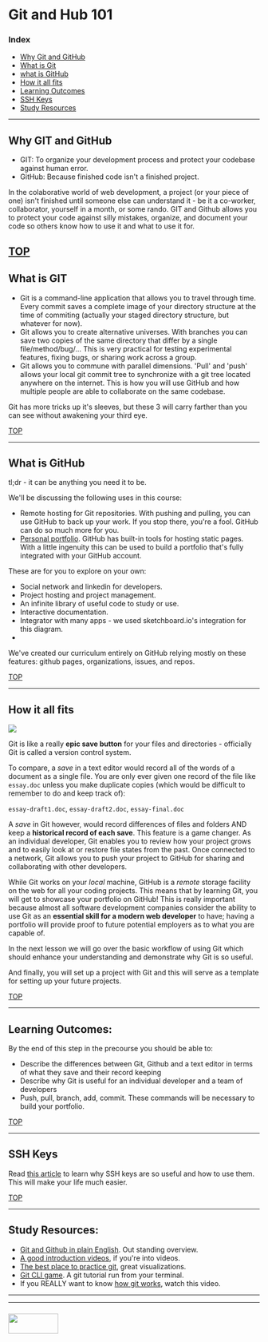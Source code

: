 # Git and Hub 101

### Index
* [Why Git and GitHub](#why-git-and-github)
* [What is Git](#what-is-git)
* [what is GitHub](#what-is-github)
* [How it all fits](#how-it-all-fits)
* [Learning Outcomes](#learning-outcomes)
* [SSH Keys](#ssh-keys)
* [Study Resources](#study-resources)

---
## Why GIT and GitHub 
* GIT: To organize your development process and protect your codebase against human error.
* GitHub: Because finished code isn't a finished project.  

In the colaborative world of web development, a project (or your piece of one) isn't finished until someone else can understand it - be it a co-worker, collaborator, yourself in a month, or some rando. GIT and Github allows you to protect your code against silly mistakes, organize, and document your code so others know how to use it and what to use it for.

[TOP](#index)
-------
## What is GIT 
* Git is a command-line application that allows you to travel through time.  Every commit saves a complete image of your directory structure at the time of commiting (actually your staged directory structure, but whatever for now). 
* Git allows you to create alternative universes.  With branches you can save two copies of the same directory that differ by a single file/method/bug/...  This is very practical for testing experimental features, fixing bugs, or sharing work across a group.
* Git allows you to commune with parallel dimensions.  'Pull' and 'push' allows your local git commit tree to synchronize with a git tree located anywhere on the internet.  This is how you will use GitHub and how multiple people are able to collaborate on the same codebase.

Git has more tricks up it's sleeves, but these 3 will carry farther than you can see without awakening your third eye.

[TOP](#index)
___
## What is GitHub 
tl;dr - it can be anything you need it to be.  

We'll be discussing the following uses in this course:
* Remote hosting for Git repositories.  With pushing and pulling, you can use GitHub to back up your work.  If you stop there, you're a fool. GitHub can do so much more for you.
* [Personal portfolio](https://elewa-student.github.io). GitHub has built-in tools for hosting static pages. With a little ingenuity this can be used to build a portfolio that's fully integrated with your GitHub account.

These are for you to explore on your own:
* Social network and linkedin for developers.
* Project hosting and project management.
* An infinite library of useful code to study or use. 
* Interactive documentation.
* Integrator with many apps - we used sketchboard.io's integration for this diagram.
* 

We've created our curriculum entirely on GitHub relying mostly on these features: github pages, organizations, issues, and repos.

[TOP](#index)
___

## How it all fits

![](https://github.com/jankeLearning/diagrams/blob/master/git-hub/where-it-fits.png)

Git is like a really **epic save button** for your files and directories - officially Git is called a version control system.

To compare, a *save* in a text editor would record all of the words of a document as a single file. You are only ever given one record of the file like `essay.doc` unless you make duplicate copies (which would be difficult to remember to do and keep track of):

`essay-draft1.doc`, `essay-draft2.doc`, `essay-final.doc`

A *save* in Git however, would record differences of files and folders AND keep a **historical record of each save**. This feature is a game changer. As an individual developer, Git enables you to review how your project grows and to easily look at or restore file states from the past. Once connected to a network, Git allows you to push your project to GitHub for sharing and collaborating with other developers.

While Git works on your *local* machine, GitHub is a *remote* storage facility on the web for all your coding projects. This means that by learning Git, you will get to showcase your portfolio on GitHub! This is really important because almost all software development companies consider the ability to use Git as an **essential skill for a modern web developer** to have; having a portfolio will provide proof to future potential employers as to what you are capable of.

In the next lesson we will go over the basic workflow of using Git which should enhance your understanding and demonstrate why Git is so useful.

And finally, you will set up a project with Git and this will serve as a template for setting up your future projects.

[TOP](#index)
___

## Learning Outcomes:
By the end of this step in the precourse you should be able to:

* Describe the differences between Git, Github and a text editor in terms of what they save and their record keeping
* Describe why Git is useful for an individual developer and a team of developers
* Push, pull, branch, add, commit.  These commands will be necessary to build your portfolio.

[TOP](#index)
___   
## SSH Keys
Read [this article](https://jdblischak.github.io/2014-09-18-chicago/novice/git/05-sshkeys.html) to learn why SSH keys are so useful and how to use them.  This will make your life much easier.

[TOP](#index)
___

## Study Resources:
* [Git and Github in plain English](https://blog.red-badger.com/blog/2016/11/29/gitgithub-in-plain-english).  Out standing overview.
* [A good introduction videos](https://www.youtube.com/watch?v=r63f51ce84A), if you're into videos. 
* [The best place to practice git](http://learngitbranching.js.org/), great visualizations.
* [Git CLI game](https://www.git-game.com).  A git tutorial run from your terminal.
* If you REALLY want to know [how git works](https://www.youtube.com/watch?v=1ffBJ4sVUb4&list=TLj1nt5nzukA8), watch this video.

___
___
### <a href="http://elewa.education/blog" target="_blank"><img src="https://user-images.githubusercontent.com/18554853/34921062-506450ae-f97d-11e7-875f-6feeb26ad72d.png" width="100" height="40"/></a>